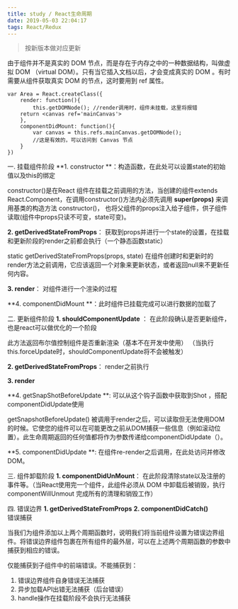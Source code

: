 ```yaml
---
title: study / React生命周期
date: 2019-05-03 22:04:17
tags: React/Redux
---
```


>按新版本做对应更新


由于组件并不是真实的 DOM 节点，而是存在于内存之中的一种数据结构，叫做虚拟 DOM （virtual DOM）。只有当它插入文档以后，才会变成真实的 DOM 。有时需要从组件获取真实 DOM 的节点，这时要用到 ref 属性。


	var Area = React.createClass({
	    render: function(){
	        this.getDOMNode(); //render调用时，组件未挂载，这里将报错
        return <canvas ref='mainCanvas'>
	    },
	    componentDidMount: function(){
	        var canvas = this.refs.mainCanvas.getDOMNode();
	        //这是有效的，可以访问到 Canvas 节点
	    }
	})


一. 挂载组件阶段
**1. constructor **：构造函数，在此处可以设置state的初始值以及this的绑定

constructor()是在React 组件在挂载之前调用的方法，当创建的组件extends React.Component，在调用constructor()方法内必须先调用 **super(props)** 来调用基类的构造方法 constructor()， 也将父组件的props注入给子组件，供子组件读取(组件中props只读不可变，state可变)。

**2. getDerivedStateFromProps**： 获取到props并进行一个state的设置，在挂载和更新阶段的render之前都会执行（一个静态函数static）

static getDerivedStateFromProps(props, state) 在组件创建时和更新时的render方法之前调用，它应该返回一个对象来更新状态，或者返回null来不更新任何内容。

**3. render**： 对组件进行一个渲染的过程

**4. componentDidMount **：此时组件已挂载完成可以进行数据的加载了


二. 更新组件阶段
**1. shouldComponentUpdate** ： 在此阶段确认是否更新组件，也是react可以做优化的一个阶段

此方法返回布尔值控制组件是否重新渲染（基本不在开发中使用）
（当执行this.forceUpdate时，shouldComponentUpdate将不会被触发）

**2. getDerivedStateFromProps**：  render之前执行

**3. render**

**4. getSnapShotBeforeUpdate **: 可以从这个钩子函数中获取到Shot ，搭配componentDidUpdate使用

getSnapshotBeforeUpdate() 被调用于render之后，可以读取但无法使用DOM的时候。它使您的组件可以在可能更改之前从DOM捕获一些信息（例如滚动位置）。此生命周期返回的任何值都将作为参数传递给componentDidUpdate（）。

**5. componentDidUpdate **: 在组件re-render之后调用，在此处访问并修改DOM。


三. 组件卸载阶段
**1. componentDidUnMount**： 在此阶段清除state以及注册的事件等。（当React使用完一个组件，此组件必须从 DOM 中卸载后被销毁，执行 componentWillUnmout 完成所有的清理和销毁工作）


四. 错误边界
**1. getDerivedStateFromProps**
**2. componentDidCatch()**  
错误捕获

当我们为组件添加以上两个周期函数时，说明我们将当前组件设置为错误边界组件。将错误边界组件包裹在所有组件的最外层，可以在上述两个周期函数的参数中捕获到相应的错误。

仅能捕获到子组件中的前端错误。不能捕获到：
1. 错误边界组件自身错误无法捕获
2. 异步加载API出错无法捕获（后台错误）
3. handle操作在挂载阶段不会执行无法捕获
